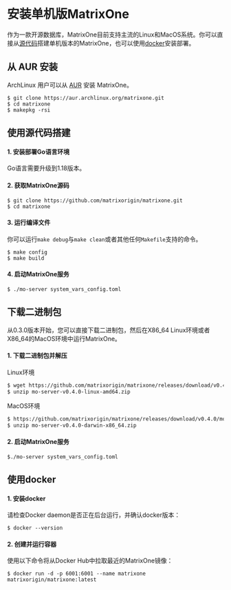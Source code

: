# **安装单机版MatrixOne**

作为一款开源数据库，MatrixOne目前支持主流的Linux和MacOS系统。你可以直接从[源代码](#使用源代码搭建)搭建单机版本的MatrixOne，也可以使用[docker](#使用docker)安装部署。

## **从 AUR 安装**

ArchLinux 用户可以从 [AUR](https://aur.archlinux.org/packages/matrixone) 安装 MatrixOne。

```
$ git clone https://aur.archlinux.org/matrixone.git
$ cd matrixone
$ makepkg -rsi
```

## **使用源代码搭建**

#### 1. 安装部署Go语言环境

Go语言需要升级到1.18版本。

#### 2. 获取MatrixOne源码

```
$ git clone https://github.com/matrixorigin/matrixone.git
$ cd matrixone
```

#### 3. 运行编译文件
你可以运行`make debug`与`make clean`或者其他任何`Makefile`支持的命令。

```
$ make config
$ make build
```

#### 4. 启动MatrixOne服务

```
$ ./mo-server system_vars_config.toml
```
## **下载二进制包**
从0.3.0版本开始，您可以直接下载二进制包，然后在X86_64 Linux环境或者X86_64的MacOS环境中运行MatrixOne。
#### 1. 下载二进制包并解压

Linux环境
```bash
$ wget https://github.com/matrixorigin/matrixone/releases/download/v0.4.0/mo-server-v0.4.0-linux-amd64.zip
$ unzip mo-server-v0.4.0-linux-amd64.zip
```

MacOS环境
```bash
$ https://github.com/matrixorigin/matrixone/releases/download/v0.4.0/mo-server-v0.4.0-darwin-x86_64.zip
$ unzip mo-server-v0.4.0-darwin-x86_64.zip
```

#### 2. 启动MatrixOne服务
```
$./mo-server system_vars_config.toml
```

## **使用docker**

#### 1. 安装docker

请检查Docker daemon是否正在后台运行，并确认docker版本：
```
$ docker --version
```
#### 2. 创建并运行容器

使用以下命令将从Docker Hub中拉取最近的MatrixOne镜像：
```
$ docker run -d -p 6001:6001 --name matrixone matrixorigin/matrixone:latest
```
